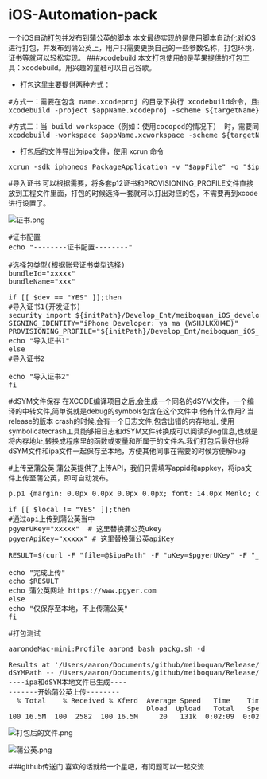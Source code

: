 # iOS-Automation-pack
一个iOS自动打包并发布到蒲公英的脚本
本文最终实现的是使用脚本自动化对iOS进行打包，并发布到蒲公英上，用户只需要更换自己的一些参数名称，打包环境，证书等就可以轻松实现。
###xcodebuild
本文打包使用的是苹果提供的打包工具：xcodebuild。用兴趣的童鞋可以自己谷歌。
- 打包这里主要提供两种方式：

<pre>
#方式一：需要在包含 name.xcodeproj 的目录下执行 xcodebuild命令，且如果该目录下有多个 projects，那么需要使用 -project 指定需要 build 的项目。
xcodebuild -project $appName.xcodeproj -scheme ${targetName} -configuration $conf -derivedDataPath build -sdk iphoneos ${Profile_UUID} ${args} || exit $?
</pre>

<pre>
#方式二：当 build workspace（例如：使用cocopod的情况下） 时，需要同时指定 -workspace 和 -scheme参数，scheme 参数控制了哪些 targets 会被 build 以及以怎样的方式 build。
xcodebuild -workspace $appName.xcworkspace -scheme ${targetName} -configuration $conf -derivedDataPath build -sdk iphoneos ${Profile_UUID} ${args} || exit $?
</pre>

- 打包后的文件导出为ipa文件，使用 xcrun 命令

<pre>
xcrun -sdk iphoneos PackageApplication -v "$appFile" -o "$ipaPath"
</pre>

#导入证书
可以根据需要，将多套p12证书和PROVISIONING_PROFILE文件直接放到工程文件里面，打包的时候选择一套就可以打出对应的包，不需要再到xcode进行设置了。

![证书.png](http://upload-images.jianshu.io/upload_images/1093584-4f2d925050c6154a.png?imageMogr2/auto-orient/strip%7CimageView2/2/w/1240)

<pre>
#证书配置
echo "--------证书配置--------"

#选择包类型(根据账号证书类型选择)
bundleId="xxxxx"
bundleName="xxx"

if [[ $dev == "YES" ]];then
#导入证书1(开发证书)
security import ${initPath}/Develop_Ent/meiboquan_iOS_develop_p12.p12 -k ~/Library/Keychains/login.keychain -P "123456" -T /usr/bin/codesign
SIGNING_IDENTITY="iPhone Developer: ya ma (WSHJLKXH4E)"
PROVISIONING_PROFILE="${initPath}/Develop_Ent/meiboquan_iOS_development2016717.mobileprovision"
echo "导入证书1"
else
#导入证书2

echo "导入证书2"
fi
</pre>
#dSYM文件保存
在XCODE编译项目之后,会生成一个同名的dSYM文件，一个编译的中转文件,简单说就是debug的symbols包含在这个文件中.他有什么作用? 当release的版本 crash的时候,会有一个日志文件,包含出错的内存地址, 使用symbolicatecrash工具能够把日志和dSYM文件转换成可以阅读的log信息,也就是将内存地址,转换成程序里的函数或变量和所属于的文件名.我们打包后最好也将dSYM文件和ipa文件一起保存至本地，方便其他同事在需要的时候方便解bug

#上传至蒲公英
蒲公英提供了上传API，我们只需填写appid和appkey，将ipa文件上传至蒲公英，即可自动发布。
<pre>
p.p1 {margin: 0.0px 0.0px 0.0px 0.0px; font: 14.0px Menlo; color: #ffffff}p.p2 {margin: 0.0px 0.0px 0.0px 0.0px; font: 14.0px 'PingFang SC'; color: #4cbf57}p.p3 {margin: 0.0px 0.0px 0.0px 0.0px; font: 14.0px Menlo; color: #e44448}p.p4 {margin: 0.0px 0.0px 0.0px 0.0px; font: 14.0px Menlo; color: #ffffff; min-height: 16.0px}p.p5 {margin: 0.0px 0.0px 0.0px 0.0px; font: 14.0px Menlo; color: #c2349b}p.p6 {margin: 0.0px 0.0px 0.0px 0.0px; font: 14.0px 'PingFang SC'; color: #e44448}span.s1 {font-variant-ligatures: no-common-ligatures; color: #c2349b}span.s2 {font-variant-ligatures: no-common-ligatures}span.s3 {font-variant-ligatures: no-common-ligatures; color: #e44448}span.s4 {font: 14.0px Menlo; font-variant-ligatures: no-common-ligatures}span.s5 {font-variant-ligatures: no-common-ligatures; color: #ffffff}span.s6 {font-variant-ligatures: no-common-ligatures; color: #4cbf57}span.s7 {font: 14.0px 'PingFang SC'; font-variant-ligatures: no-common-ligatures; color: #4cbf57}span.s8 {font: 14.0px 'PingFang SC'; font-variant-ligatures: no-common-ligatures}span.s9 {font: 14.0px Menlo; font-variant-ligatures: no-common-ligatures; color: #ffffff}

if [[ $local != "YES" ]];then
#通过api上传到蒲公英当中
pgyerUKey="xxxxx"  # 这里替换蒲公英ukey
pgyerApiKey="xxxxx" # 这里替换蒲公英apiKey

RESULT=$(curl -F "file=@$ipaPath" -F "uKey=$pgyerUKey" -F "_api_key=$pgyerApiKey" -F "publishRange=2" http://www.pgyer.com/apiv1/app/upload)

echo "完成上传"
echo $RESULT
echo 蒲公英网址 https://www.pgyer.com
else
echo "仅保存至本地，不上传蒲公英"
fi
</pre>

#打包测试

<pre>
aarondeMac-mini:Profile aaron$ bash packg.sh -d

Results at '/Users/aaron/Documents/github/meiboquan/Release/Distribution/meiboquan_201607171956/meiboquan_1.0.1_1_201607171956.ipa' 
dSYMPath -- /Users/aaron/Documents/github/meiboquan/Release/Distribution/meiboquan_201607171956/meiboquan_1.0.1_1_201607171956.app.dSYM
----ipa和dSYM本地文件已生成----
-------开始蒲公英上传--------
  % Total    % Received % Xferd  Average Speed   Time    Time     Time  Current
                                 Dload  Upload   Total   Spent    Left  Speed
100 16.5M  100  2582  100 16.5M     20   131k  0:02:09  0:02:09 --:--:-- 29369
</pre>

![打包后的文件.png](http://upload-images.jianshu.io/upload_images/1093584-c9f823c3a598707c.png?imageMogr2/auto-orient/strip%7CimageView2/2/w/1240)


![蒲公英.png](http://upload-images.jianshu.io/upload_images/1093584-4fcd56cc04211e2d.png?imageMogr2/auto-orient/strip%7CimageView2/2/w/1240)

###github传送门
喜欢的话就给一个星吧，有问题可以一起交流





